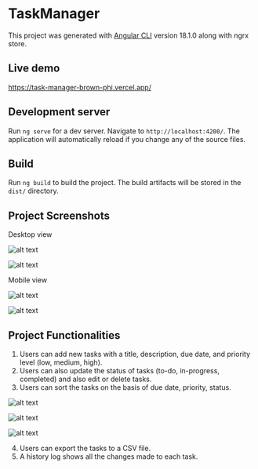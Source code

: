 # TaskManager

This project was generated with [Angular CLI](https://github.com/angular/angular-cli) version 18.1.0 along with ngrx store.

## Live demo

https://task-manager-brown-phi.vercel.app/

## Development server

Run `ng serve` for a dev server. Navigate to `http://localhost:4200/`. The application will automatically reload if you change any of the source files.

## Build

Run `ng build` to build the project. The build artifacts will be stored in the `dist/` directory.

## Project Screenshots 

Desktop view

![alt text](home.png)

![alt text](form.png)

Mobile view

![alt text](image.png)

![alt text](image-1.png)

## Project Functionalities

1. Users can add new tasks with a title, description, due date, and priority level (low, medium, high).
2. Users can also update the status of tasks (to-do, in-progress, completed) and also edit or delete tasks.
3. Users can sort the tasks on the basis of due date, priority, status.

![alt text](datesort.png)

![alt text](prioritysort.png)

![alt text](statussort.png)

4. Users can export the tasks to a CSV file.
5. A history log shows all the changes made to each task.